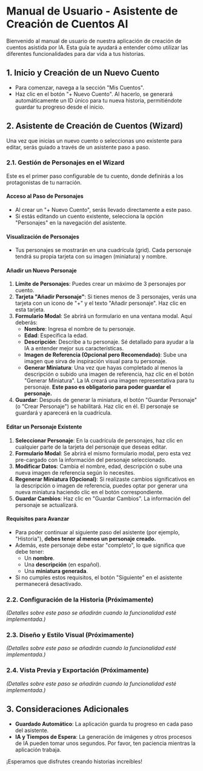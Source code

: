 # Manual de Usuario - Asistente de Creación de Cuentos AI

Bienvenido al manual de usuario de nuestra aplicación de creación de cuentos asistida por IA. Esta guía te ayudará a entender cómo utilizar las diferentes funcionalidades para dar vida a tus historias.

## 1. Inicio y Creación de un Nuevo Cuento

- Para comenzar, navega a la sección "Mis Cuentos".
- Haz clic en el botón "+ Nuevo Cuento". Al hacerlo, se generará automáticamente un ID único para tu nueva historia, permitiéndote guardar tu progreso desde el inicio.

## 2. Asistente de Creación de Cuentos (Wizard)

Una vez que inicias un nuevo cuento o seleccionas uno existente para editar, serás guiado a través de un asistente paso a paso.

### 2.1. Gestión de Personajes en el Wizard

Este es el primer paso configurable de tu cuento, donde definirás a los protagonistas de tu narración.

#### Acceso al Paso de Personajes
- Al crear un "+ Nuevo Cuento", serás llevado directamente a este paso.
- Si estás editando un cuento existente, selecciona la opción "Personajes" en la navegación del asistente.

#### Visualización de Personajes
- Tus personajes se mostrarán en una cuadrícula (grid). Cada personaje tendrá su propia tarjeta con su imagen (miniatura) y nombre.

#### Añadir un Nuevo Personaje
1.  **Límite de Personajes**: Puedes crear un máximo de 3 personajes por cuento.
2.  **Tarjeta "Añadir Personaje"**: Si tienes menos de 3 personajes, verás una tarjeta con un icono de "+" y el texto "Añadir personaje". Haz clic en esta tarjeta.
3.  **Formulario Modal**: Se abrirá un formulario en una ventana modal. Aquí deberás:
    *   **Nombre**: Ingresa el nombre de tu personaje.
    *   **Edad**: Especifica la edad.
    *   **Descripción**: Describe a tu personaje. Sé detallado para ayudar a la IA a entender mejor sus características.
    *   **Imagen de Referencia (Opcional pero Recomendado)**: Sube una imagen que sirva de inspiración visual para tu personaje.
    *   **Generar Miniatura**: Una vez que hayas completado al menos la descripción o subido una imagen de referencia, haz clic en el botón "Generar Miniatura". La IA creará una imagen representativa para tu personaje. **Este paso es obligatorio para poder guardar el personaje.**
4.  **Guardar**: Después de generar la miniatura, el botón "Guardar Personaje" (o "Crear Personaje") se habilitará. Haz clic en él. El personaje se guardará y aparecerá en la cuadrícula.

#### Editar un Personaje Existente
1.  **Seleccionar Personaje**: En la cuadrícula de personajes, haz clic en cualquier parte de la tarjeta del personaje que deseas editar.
2.  **Formulario Modal**: Se abrirá el mismo formulario modal, pero esta vez pre-cargado con la información del personaje seleccionado.
3.  **Modificar Datos**: Cambia el nombre, edad, descripción o sube una nueva imagen de referencia según lo necesites.
4.  **Regenerar Miniatura (Opcional)**: Si realizaste cambios significativos en la descripción o imagen de referencia, puedes optar por generar una nueva miniatura haciendo clic en el botón correspondiente.
5.  **Guardar Cambios**: Haz clic en "Guardar Cambios". La información del personaje se actualizará.

#### Requisitos para Avanzar
- Para poder continuar al siguiente paso del asistente (por ejemplo, "Historia"), **debes tener al menos un personaje creado.**
- Además, este personaje debe estar "completo", lo que significa que debe tener:
    - Un **nombre**.
    - Una **descripción** (en español).
    - Una **miniatura generada**.
- Si no cumples estos requisitos, el botón "Siguiente" en el asistente permanecerá desactivado.

### 2.2. Configuración de la Historia (Próximamente)
*(Detalles sobre este paso se añadirán cuando la funcionalidad esté implementada.)*

### 2.3. Diseño y Estilo Visual (Próximamente)
*(Detalles sobre este paso se añadirán cuando la funcionalidad esté implementada.)*

### 2.4. Vista Previa y Exportación (Próximamente)
*(Detalles sobre este paso se añadirán cuando la funcionalidad esté implementada.)*

## 3. Consideraciones Adicionales
- **Guardado Automático**: La aplicación guarda tu progreso en cada paso del asistente.
- **IA y Tiempos de Espera**: La generación de imágenes y otros procesos de IA pueden tomar unos segundos. Por favor, ten paciencia mientras la aplicación trabaja.

¡Esperamos que disfrutes creando historias increíbles!
